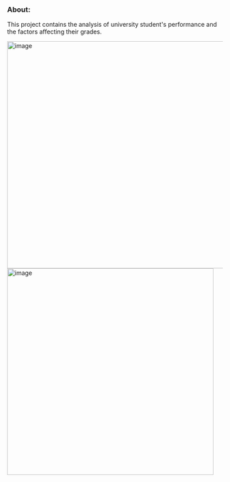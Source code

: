 ### About:
This project contains the analysis of university student's performance and the factors affecting their grades.

<img width="530" alt="image" src="https://github.com/user-attachments/assets/867bdecb-0e43-4489-8abb-142772f40395">

<img width="482" alt="image" src="https://github.com/user-attachments/assets/fec68148-85d1-4c02-aefb-c1a568ccdff1">
